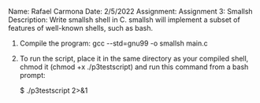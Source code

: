 Name: Rafael Carmona
Date: 2/5/2022
Assignment: Assignment 3: Smallsh
Description: Write smallsh shell in C. 
smallsh will implement a subset of features of well-known shells, such as bash.


1. Compile the program:
   gcc --std=gnu99 -o smallsh main.c

2. To run the script, place it in the same directory as your compiled shell, 
   chmod it (chmod +x ./p3testscript) and run this command from a bash prompt:

   $ ./p3testscript 2>&1
